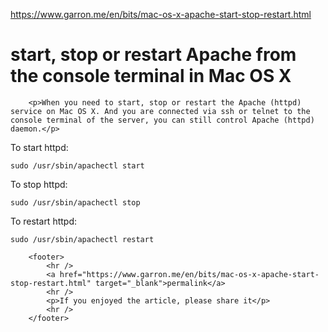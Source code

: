 <a href="https://www.garron.me/en/bits/mac-os-x-apache-start-stop-restart.html">https://www.garron.me/en/bits/mac-os-x-apache-start-stop-restart.html</a><div id="articleHeader"><h1>start, stop or restart Apache from the console terminal in Mac OS X</h1></div>
			
	
		
                        
			
					
		
		<p>When you need to start, stop or restart the Apache (httpd) service on Mac OS X. And you are connected via ssh or telnet to the console terminal of the server, you can still control Apache (httpd) daemon.</p>

<p>To start httpd:</p>

<pre><code>sudo /usr/sbin/apachectl start
</code></pre>

<p>To stop httpd:</p>

<pre><code>sudo /usr/sbin/apachectl stop
</code></pre>

<p>To restart httpd:</p>

<pre><code>sudo /usr/sbin/apachectl restart
</code></pre>


		<footer>
			<hr />
			<a href="https://www.garron.me/en/bits/mac-os-x-apache-start-stop-restart.html" target="_blank">permalink</a>
			<hr />
			<p>If you enjoyed the article, please share it</p>
			<hr />
		</footer>
	